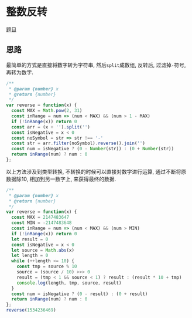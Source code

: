 # 整数反转

[题目](https://leetcode-cn.com/problems/reverse-integer/)

## 思路

最简单的方式是直接将数字转为字符串, 然后`split`成数组, 反转后, 过滤掉`-`符号, 再转为数字.
```js
/**
 * @param {number} x
 * @return {number}
 */
var reverse = function(x) {
  const MAX = Math.pow(2, 31)
  const inRange = num => (num < MAX) && (num > 1 - MAX)
  if (!inRange(x)) return 0
  const arr = (x + '').split('')
  const isNegative = x < 0
  const noSymbol = str => str !== '-'
  const str = arr.filter(noSymbol).reverse().join('')
  const num = isNegative ? (0 - Number(str)) : (0 + Number(str))
  return inRange(num) ? num : 0
};
```

以上方法涉及到类型转换, 不转换的时候可以直接对数字进行运算, 通过不断将原数据除10, 相加到另一数字上, 来获得最终的数据.

```js
/**
 * @param {number} x
 * @return {number}
 */
var reverse = function(x) {
  const MAX = 2147483647
  const MIN = -2147483648
  const inRange = num => (num < MAX) && (num > MIN)
  if (!inRange(x)) return 0
  let result = 0
  const isNegative = x < 0
  let source = Math.abs(x)
  let length = 0
  while (++length <= 10) {
    const tmp = source % 10
    source = (source / 10) >>> 0
    result = (tmp < 1 && source < 1) ? result : (result * 10 + tmp)
    console.log(length, tmp, source, result)
  }
  const num = isNegative ? (0 - result) : (0 + result)
  return inRange(num) ? num : 0
};
reverse(1534236469)
```